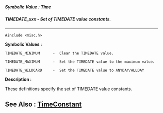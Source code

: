 ##### Symbolic Value : Time
##### TIMEDATE_xxx - Set of TIMEDATE value constants.
---
```
#include <misc.h>
```

**Symbolic Values :**

	TIMEDATE_MINIMUM	  -  Clear the TIMEDATE value.

	TIMEDATE_MAXIMUM	  -  Set the TIMEDATE value to the maximum value.

	TIMEDATE_WILDCARD	  -  Set the TIMEDATE value to ANYDAY/ALLDAY


**Description :**

These definitions specify the set of TIMEDATE value constants.


**See Also :**
[TimeConstant](/domino-c-api-docs/reference/Func/TimeConstant)
---
